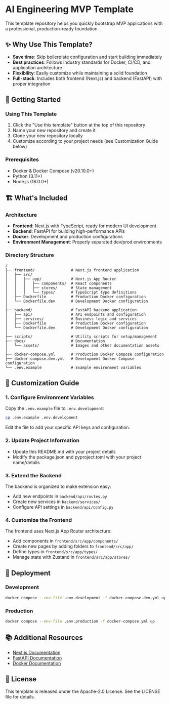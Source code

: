 # AI Engineering MVP Template

This template repository helps you quickly bootstrap MVP applications with a
professional, production-ready foundation.

## ✨ Why Use This Template?

- **Save time**: Skip boilerplate configuration and start building immediately
- **Best practices**: Follows industry standards for Docker, CI/CD, and application architecture
- **Flexibility**: Easily customize while maintaining a solid foundation
- **Full-stack**: Includes both frontend (Next.js) and backend (FastAPI) with proper integration

## 🚀 Getting Started

### Using This Template

1. Click the "Use this template" button at the top of this repository
2. Name your new repository and create it
3. Clone your new repository locally
4. Customize according to your project needs (see Customization Guide below)

### Prerequisites

- Docker & Docker Compose (v20.10.0+)
- Python (3.11+)
- Node.js (18.0.0+)

## 🏗️ What's Included

### Architecture

- **Frontend**: Next.js with TypeScript, ready for modern UI development
- **Backend**: FastAPI for building high-performance APIs
- **Docker**: Development and production configurations
- **Environment Management**: Properly separated dev/prod environments

### Directory Structure

```
/
├── frontend/                # Next.js frontend application
│   ├── src/
│   │   ├── app/             # Next.js App Router
│   │   │   ├── components/  # React components
│   │   │   ├── stores/      # State management
│   │   │   └── types/       # TypeScript type definitions
│   ├── Dockerfile           # Production Docker configuration
│   └── Dockerfile.dev       # Development Docker configuration
│
├── backend/                 # FastAPI backend application
│   ├── api/                 # API endpoints and configuration
│   ├── services/            # Business logic and services
│   ├── Dockerfile           # Production Docker configuration
│   └── Dockerfile.dev       # Development Docker configuration
│
├── scripts/                 # Utility scripts for setup/management
├── docs/                    # Documentation
│   └── assets/              # Images and other documentation assets
│
├── docker-compose.yml       # Production Docker Compose configuration
├── docker-compose.dev.yml   # Development Docker Compose configuration
└── .env.example             # Example environment variables
```

## 🔧 Customization Guide

### 1. Configure Environment Variables

Copy the `.env.example` file to `.env.development`:

```bash
cp .env.example .env.development
```

Edit the file to add your specific API keys and configuration.

### 2. Update Project Information

- Update this README.md with your project details
- Modify the package.json and pyproject.toml with your project name/details

### 3. Extend the Backend

The backend is organized to make extension easy:
- Add new endpoints in `backend/api/routes.py`
- Create new services in `backend/services/`
- Configure API settings in `backend/api/config.py`

### 4. Customize the Frontend

The frontend uses Next.js App Router architecture:
- Add components in `frontend/src/app/components/`
- Create new pages by adding folders to `frontend/src/app/`
- Define types in `frontend/src/app/types/`
- Manage state with Zustand in `frontend/src/app/stores/`

## 🚢 Deployment

### Development

```bash
docker compose --env-file .env.development -f docker-compose.dev.yml up
```

### Production

```bash
docker compose --env-file .env.production -f docker-compose.yml up
```

## 📚 Additional Resources

- [Next.js Documentation](https://nextjs.org/docs)
- [FastAPI Documentation](https://fastapi.tiangolo.com/)
- [Docker Documentation](https://docs.docker.com/)

## 📝 License

This template is released under the Apache-2.0 License. See the LICENSE file for details.
